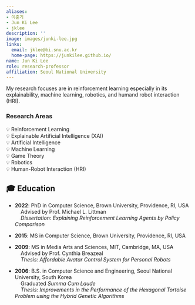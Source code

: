 ```yaml
---
aliases:
- 이준기
- Jun Ki Lee
- jklee
description: ''
image: images/junki-lee.jpg
links:
  email: jklee@bi.snu.ac.kr
  home-page: https://junkilee.github.io/
name: Jun Ki Lee
role: research-professor
affiliation: Seoul National University
---
```


My research focuses are in reinforcement learning especially in its explainability, machine learning, robotics, and humand robot interaction (HRI).

### <i class="fas fa-lightbulb"></i> Research Areas

💡 Reinforcement Learning  
💡 Explainable Artificial Intelligence (XAI)  
💡 Artificial Intelligence  
💡 Machine Learning  
💡 Game Theory  
💡 Robotics  
💡 Human-Robot Interaction (HRI)


## 🎓 Education

- **2022**: PhD in Computer Science, Brown University, Providence, RI, USA  
  &nbsp;&nbsp;&nbsp;&nbsp;Advised by Prof. Michael L. Littman  
  &nbsp;&nbsp;&nbsp;&nbsp;*Dissertation: Explaining Reinforcement Learning Agents by Policy Comparison*

- **2015**: MS in Computer Science, Brown University, Providence, RI, USA  

- **2009**: MS in Media Arts and Sciences, MIT, Cambridge, MA, USA  
  &nbsp;&nbsp;&nbsp;&nbsp;Advised by Prof. Cynthia Breazeal  
  &nbsp;&nbsp;&nbsp;&nbsp;*Thesis: Affordable Avatar Control System for Personal Robots*

- **2006**: B.S. in Computer Science and Engineering, Seoul National University, South Korea  
  &nbsp;&nbsp;&nbsp;&nbsp;Graduated *Summa Cum Laude*  
  &nbsp;&nbsp;&nbsp;&nbsp;*Thesis: Improvements in the Performance of the Hexagonal Tortoise Problem using the Hybrid Genetic Algorithms*
